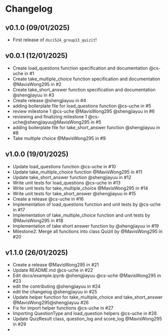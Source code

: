 # Changelog

<!--next-version-placeholder-->

## v0.1.0 (09/01/2025)

- First release of `dsci524_group13_quizit`!

## v0.0.1 (12/01/2025)
- Create load_questions function specification and documentation @cs-uche in #1
- Create take_multiple_choice function specification and documentation @MavisWong295 in #2
- Create take_short_answer function specification and documentation @shengjiayuu in #3
- Create release @shengjiayuu in #4
- adding boilerplate file for load_questions function @cs-uche in #5
- review milestone 1 @cs-uche @MavisWong295 @shengjiayuu in #6
- reviewing and finalizing milestone 1 @cs-uche@shengjiayuu@MavisWong295 in #5
- adding boilerplate file for take_short_answer function @shengjiayuu in #8
- Take multiple choice @MavisWong295 in #9

## v1.0.0 (19/01/2025)
- Update load_questions function @cs-uche in #10
- Update take_multiple_choice function @MavisWong295 in #11
- Update take_short_answer function @shengjiayuu in #12
- Write unit tests for load_questions @cs-uche in #13
- Write unit tests for take_multiple_choice @MavisWong295 in #14
- Write unit tests for take_short_answer @shengjiayuu in #15
- Create a release @cs-uche in #16
- Implementation of load_questions function and unit tests by @cs-uche in #17
- Implementation of take_multiple_choice function and unit tests by @MavisWong295 in #18
- Implementation of take short answer function by @shengjiayuu in #19
- Milestone2: Merge all functions into class Quizit by @MavisWong295 in #20

## v1.1.0 (26/01/2025)
- Create a release @MavisWong295 in #21
- Update README.md @cs-uche in #22
- Edit docs/example.ipynb @shengjiayuu @cs-uche @MavisWong295 in #23
- edit the contributing @shengjiayuu in #24
- edit the changelog @shengjiayuu in #25
- Update helper function for take_multiple_choice and take_short_answer @MavisWong295@shengjiayuu #26
- Fix for import helper functions @cs-uche in #27
- Importing QuestionType and load_question helpers @cs-uche in #28
- Update QuizResult class, question_log and score_log @MavisWong295 in #29
- 








